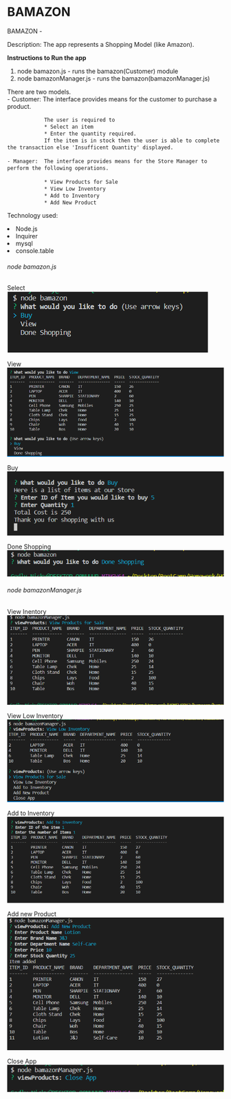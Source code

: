 # BAMAZON

BAMAZON - 

Description: The app represents a Shopping Model (like Amazon).


<b>Instructions to Run the app</b>

1. node bamazon.js - runs the bamazon(Customer) module
2. node bamazonManager.js - runs the bamazon(bamazonManager.js)

There are two models.   
    - Customer: The interface provides means for the customer to purchase a product.

                The user is required to
                * Select an item
                * Enter the quantity required.
                If the item is in stock then the user is able to complete the transaction else 'Insufficent Quantity' displayed.

    - Manager:  The interface provides means for the Store Manager to perform the following operations.

                * View Products for Sale
                * View Low Inventory
                * Add to Inventory
                * Add New Product

Technology used:
    <li>Node.js</li>
    <li>Inquirer</li>
    <li>mysql</li>
    <li>console.table</li>


###### node bamazon.js

Select
![bamazon](./img/first.png)

View
![bamazon](./img/second.png)

Buy
![bamazon](./img/third.png)

Done Shopping
![bamazon](./img/fourth.png)



###### node bamazonManager.js
View Inentory
![bamazon](./img/five.png)

View Low Inventory
![bamazon](./img/six.png)

Add to Inventory
![bamazon](./img/seven.png)

Add new Product
![bamazon](./img/eight.png)

Close App
![bamazon](./img/nine.png)




